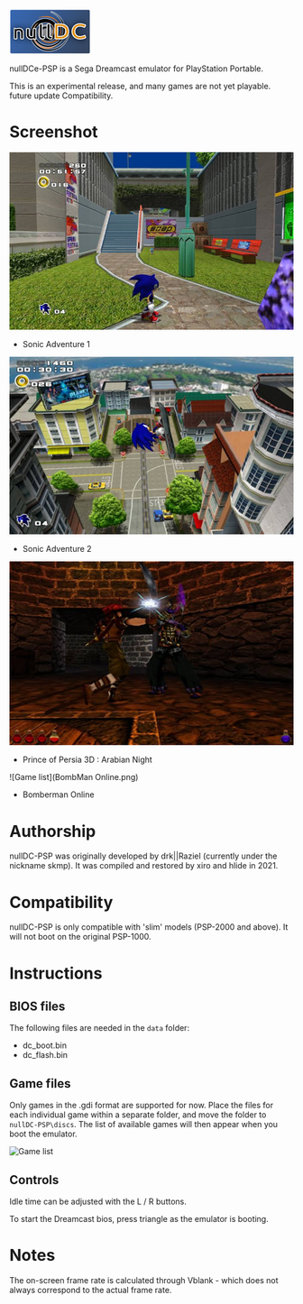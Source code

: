 ![Game list](ICON0.PNG)

nullDCe-PSP is a Sega Dreamcast emulator for PlayStation Portable.

This is an experimental release, and many games are not yet playable.
future update Compatibility.

# Screenshot

![Game list](Sonic.png)
- Sonic Adventure 1

![Game list](Sonic2.png)
- Sonic Adventure 2

![Game list](Pop3D.png)
- Prince of Persia 3D : Arabian Night

![Game list](BombMan Online.png)
- Bomberman Online

# Authorship

nullDC-PSP was originally developed by drk||Raziel (currently under the nickname skmp). It was compiled and restored by xiro and hlide in 2021.

# Compatibility

nullDC-PSP is only compatible with 'slim' models (PSP-2000 and above). It will not boot on the original PSP-1000.

# Instructions

## BIOS files

The following files are needed in the `data` folder:

- dc_boot.bin
- dc_flash.bin

## Game files

Only games in the .gdi format are supported for now. Place the files for each individual game within a separate folder, and move the folder to `nullDC-PSP\discs`. The list of available games will then appear when you boot the emulator.

![Game list](docs/img/gdi-selection.jpg)

## Controls

Idle time can be adjusted with the L / R buttons.

To start the Dreamcast bios, press triangle as the emulator is booting.

# Notes

The on-screen frame rate is calculated through Vblank - which does not always correspond to the actual frame rate.
